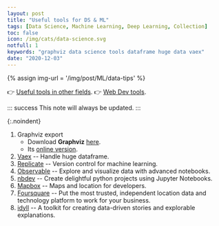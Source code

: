 ```yaml
---
layout: post
title: "Useful tools for DS & ML"
tags: [Data Science, Machine Learning, Deep Learning, Collection]
toc: false
icon: /img/cats/data-science.svg
notfull: 1
keywords: "graphviz data science tools dataframe huge data vaex"
date: "2020-12-03"
---
```


{% assign img-url = '/img/post/ML/data-tips' %}

👉 [Useful tools in other fields](/good-applications/).
👉 [Web Dev tools](/web-dev-tools/).

::: success
This note will always be updated.
:::

{:.noindent}
1. Graphviz export
   - Download **Graphviz** [here](https://graphviz.gitlab.io/download/).
   - Its [online version](http://webgraphviz.com/).
2. [Vaex](https://github.com/vaexio/vaex) -- Handle huge dataframe.
3. [Replicate](https://replicate.ai/) -- Version control for machine learning.
4. [Observable](https://observablehq.com/) -- Explore and visualize data with advanced notebooks.
5. [nbdev](https://github.com/fastai/nbdev) -- Create delightful python projects using Jupyter Notebooks.
6. [Mapbox](https://www.mapbox.com/) -- Maps and location for developers.
7. [Foursquare](https://foursquare.com/) -- Put the most trusted, independent location data and technology platform to work for your business.
8. [idyll](https://idyll-lang.org/) -- A toolkit for creating data-driven stories and explorable explanations.

